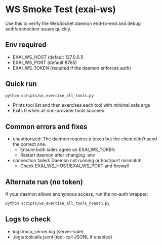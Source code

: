 # WS Smoke Test (exai-ws)

Use this to verify the WebSocket daemon end-to-end and debug auth/connection issues quickly.

## Env required
- EXAI_WS_HOST (default 127.0.0.1)
- EXAI_WS_PORT (default 8765)
- EXAI_WS_TOKEN (required if the daemon enforces auth)

## Quick run
```bash
python scripts/ws_exercise_all_tools.py
```

- Prints tool list and then exercises each tool with minimal safe args
- Exits 0 when all non-provider tools succeed

## Common errors and fixes
- unauthorized: The daemon requires a token but the client didn’t send the correct one.
  - Ensure both sides agree on EXAI_WS_TOKEN
  - Restart daemon after changing .env
- connection failed: Daemon not running or host/port mismatch
  - Check EXAI_WS_HOST/EXAI_WS_PORT and firewall

## Alternate run (no token)
If your daemon allows anonymous access, run the no-auth wrapper:
```bash
python scripts/ws_exercise_all_tools_noauth.py
```

## Logs to check
- logs/mcp_server.log (server-side)
- .logs/toolcalls.jsonl (tool-call JSONL if enabled)


